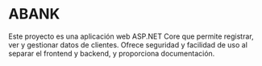 # ABANK
Este proyecto es una aplicación web ASP.NET Core que permite registrar, ver y gestionar datos de clientes. Ofrece seguridad y facilidad de uso al separar el frontend y backend, y proporciona documentación.
